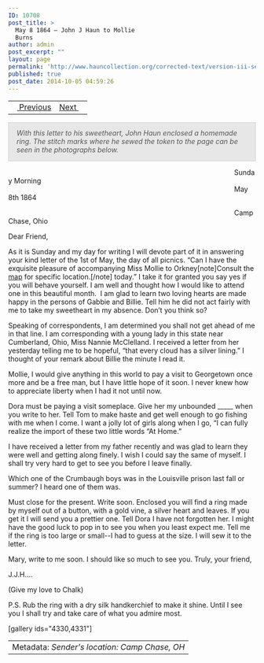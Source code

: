 ```yaml
---
ID: 10708
post_title: >
  May 8 1864 – John J Haun to Mollie
  Burns
author: admin
post_excerpt: ""
layout: page
permalink: 'http://www.hauncollection.org/corrected-text/version-iii-series-ii/may-8-1864-john-j-haun-to-mollie-burns%e2%80%a8/'
published: true
post_date: 2014-10-05 04:59:26
---
```

<table style="width: 100%;">
<tbody>
<tr>
<td style="text-align: left;"><a title="May 1 1864" href="http://www.hauncollection.org/version-3/version-iii-series-ii/may-1-1864-mollie-burns-to-john-j-haun%E2%80%A8/"><img src="https://lh3.googleusercontent.com/-EFJpxxNiPNw/VqgtWBCZrMI/AAAAAAAAAFU/WfY4lPFWWkg/s800-Ic42/Soeb-Plain-Arrows-8-10px.png" alt="" width="10" height="10" /> Previous</a></td>
<td style="text-align: right;"><a title="May 24 1863" href="http://www.hauncollection.org/version-3/version-iii-series-ii/may-24-1864-nannie-to-john-j-haun%E2%80%A8/">Next <img src="https://lh3.googleusercontent.com/-67k0cYlpXHw/VqgtWKz1MXI/AAAAAAAAAFU/k9PW_Piyurk/s800-Ic42/Soeb-Plain-Arrows-5-10px.png" alt="" width="10" height="10" /></a></td>
</tr>
</tbody>
</table>
<p style="padding: 12px 16px 14px 16px; color: #555555; background-color: #e8e7e7; border: #d2d0cf 1px solid;"><em>With this letter to his sweetheart, John Haun enclosed a homemade ring. The stitch marks where he sewed the token to the page can be seen in the photographs below.
</em></p>
<span style="margin-left: 460px;">Sunday Morning
<span style="margin-left: 460px;">May 8th 1864</span></span>

<span style="margin-left: 460px;">Camp Chase, Ohio</span>

Dear Friend,

As it is Sunday and my day for writing I will devote part of it in answering your kind letter of the 1st of May, the day of all picnics. “Can I have the exquisite pleasure of accompanying Miss Mollie to Orkney[note]Consult the <a href="http://www.hauncollection.org/version-3/map/">map</a> for specific location.[/note] today.” I take it for granted you say yes if you will behave yourself. I am well and thought how I would like to attend one in this beautiful month.  I am glad to learn two loving hearts are made happy in the persons of Gabbie and Billie. Tell him he did not act fairly with me to take my sweetheart in my absence. Don’t you think so?

Speaking of correspondents, I am determined you shall not get ahead of me in that line. I am corresponding with a young lady in this state near Cumberland, Ohio, Miss Nannie McClelland. I received a letter from her yesterday telling me to be hopeful, “that every cloud has a silver lining.” I thought of your remark about Billie the minute I read it.

Mollie, I would give anything in this world to pay a visit to Georgetown once more and be a free man, but I have little hope of it soon. I never knew how to appreciate liberty when I had it not until now.

Dora must be paying a visit someplace. Give her my unbounded _____ when you write to her. Tell Tom to make haste and get well enough to go fishing with me when I come. I want a jolly lot of girls along when I go, “I can fully realize the import of these two little words “At Home.”

I have received a letter from my father recently and was glad to learn they were well and getting along finely. I wish I could say the same of myself. I shall try very hard to get to see you before I leave finally.

Which one of the Crumbaugh boys was in the Louisville prison last fall or summer? I heard one of them was.

Must close for the present. Write soon. Enclosed you will find a ring made by myself out of a button, with a gold vine, a silver heart and leaves. If you get it I will send you a prettier one. Tell Dora I have not forgotten her. I might have the good luck to pop in to see you when you least expect me. Tell me if the ring is too large or small--I had to guess at the size. I will sew it to the letter.

Mary, write to me soon. I should like so much to see you. Truly, your friend,

J.J.H….

(Give my love to Chalk)

P.S. Rub the ring with a dry silk handkerchief to make it shine. Until I see you I shall try and take care of what you admire most.

[gallery ids="4330,4331"]
<table style="width: 100%;">
<tbody>
<tr>
<td>Metadata: <em>Sender's location: Camp Chase, OH</em></td>
</tr>
</tbody>
</table>